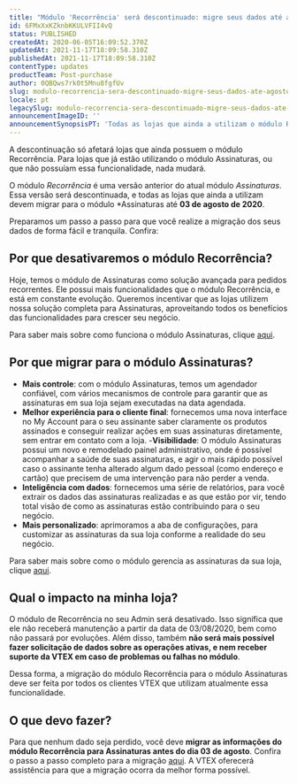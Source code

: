 ```yaml
---
title: "Módulo 'Recorrência' será descontinuado: migre seus dados até agosto"
id: 6FMxXxKZknbKKULVFII4vQ
status: PUBLISHED
createdAt: 2020-06-05T16:09:52.370Z
updatedAt: 2021-11-17T18:09:58.310Z
publishedAt: 2021-11-17T18:09:58.310Z
contentType: updates
productTeam: Post-purchase
author: 0QBQws7rk0t5Mnu8fgfUv
slug: modulo-recorrencia-sera-descontinuado-migre-seus-dados-ate-agosto
locale: pt
legacySlug: modulo-recorrencia-sera-descontinuado-migre-seus-dados-ate-agosto
announcementImageID: ''
announcementSynopsisPT: 'Todas as lojas que ainda a utilizam o módulo Recorrência devem migrar para o módulo Assinaturas até 03 de agosto de 2020'
---
```


<div class="alert alert-info">
A descontinuação só afetará lojas que ainda possuem o módulo Recorrência. Para lojas que já estão utilizando o módulo Assinaturas, ou que não possuíam essa funcionalidade, nada mudará. 
</div>

O módulo *Recorrência* é uma versão anterior do atual módulo *Assinaturas*. Essa versão será descontinuada, e todas as lojas que ainda a utilizam devem migrar para o módulo *Assinaturas até **03 de agosto de 2020**. 

Preparamos um passo a passo para que você realize a migração dos seus dados de forma fácil e tranquila. Confira:

## Por que desativaremos o módulo Recorrência?

Hoje, temos o módulo de Assinaturas como solução avançada para pedidos recorrentes. Ele possui mais funcionalidades que o módulo Recorrência, e está  em constante evolução. Queremos incentivar que as lojas utilizem nossa solução completa para Assinaturas, aproveitando todos os benefícios das funcionalidades para crescer seu negócio.  

Para saber mais sobre como funciona o módulo Assinaturas, clique [aqui](https://help.vtex.com/pt/tutorial/como-funciona-a-assinatura--frequentlyAskedQuestions_4453).

## Por que migrar para o módulo Assinaturas?

- **Mais controle**: com o módulo Assinaturas, temos um agendador confiável, com vários mecanismos de controle para garantir que as assinaturas em sua loja sejam executadas na data agendada.
- **Melhor experiência para o cliente final**: fornecemos uma nova interface no My Account para o seu assinante saber claramente os produtos assinados e conseguir realizar ações em suas assinaturas diretamente, sem entrar em contato com a loja.
-**Visibilidade**: O módulo Assinaturas possui um novo e remodelado painel administrativo, onde é possível acompanhar a saúde de suas assinaturas, e agir o mais rápido possível caso o assinante tenha alterado algum dado pessoal (como endereço e cartão) que precisem de uma intervenção para não perder a venda.
- **Inteligência com dados**:  fornecemos uma série de relatórios, para você extrair os dados das assinaturas realizadas e as que estão por vir, tendo total visão de como as assinaturas estão contribuindo para o seu negócio.
- **Mais personalizado**: aprimoramos a aba de configurações, para customizar as assinaturas da sua loja conforme a realidade do seu negócio.

Para saber mais sobre como o módulo gerencia as assinaturas da sua loja, clique [aqui](https://help.vtex.com/pt/tutorial/como-gerenciar-assinaturas--6Jk50FPbv6iuz1OsFypv8x).

## Qual o impacto na minha loja?

O módulo de Recorrência no seu Admin será desativado. Isso significa que ele não receberá manutenção a partir da data de 03/08/2020, bem como não passará por evoluções. Além disso, também **não será mais possível fazer solicitação de dados sobre as operações ativas, e nem receber suporte da VTEX em caso de problemas ou falhas no módulo**.

Dessa forma, a migração do módulo Recorrência para o módulo Assinaturas deve ser feita por todos os clientes VTEX que utilizam atualmente essa funcionalidade. 

## O que devo fazer?

Para que nenhum dado seja perdido, você deve **migrar as informações do  módulo Recorrência para Assinaturas antes do dia 03 de agosto**. Confira o passo a passo completo para a migração [aqui](https://help.vtex.com/pt/tutorial/como-migrar-da-recorrencia-v1-para-assinaturas-v2--3nJ4pbsRHEyKmvoN0foYRi). A VTEX oferecerá assistência para que a migração ocorra da melhor forma possível. 

